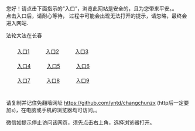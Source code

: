 您好！请点击下面指示的“入口”，浏览此网站是安全的，且为您带来平安。。 <br/>
点击入口后，请耐心等待， 过程中可能会出现无法打开的提示，请忽略，最终会进入网站. </br>

法轮大法在长春<br/>
<div style="padding:10px"><a style="margin:20px" target="_blank" href="https://d9w4ukx1f9c3i.cloudfront.net/2Qpsp?oygqxm" id="ccLink1" rel="nofollow">入口1</a> <a target="_blank" style="margin:20px" href="https://d275rpwsla9w2e.cloudfront.net/2Qpsp?fylpszhe" id="ccLink2" rel="nofollow">入口2</a> <a style="margin:20px" target="_blank" href="https://d1u2jv9nngd135.cloudfront.net/2Qpsp?orlmbip" id="ccLink3" rel="nofollow">入口3</a></div>

<div style="padding:10px" ><a style="margin:20px" target="_blank" href="https://d9w4ukx1f9c3i.cloudfront.net/2Qpsp?oygqxm" id="ccLink4" rel="nofollow">入口4</a> <a style="margin:20px" href="https://d275rpwsla9w2e.cloudfront.net/2Qpsp?fylpszhe" target="_blank" id="ccLink5" rel="nofollow">入口5</a> <a style="margin:20px" href="https://d1u2jv9nngd135.cloudfront.net/2Qpsp?orlmbip" target="_blank" id="ccLink6" rel="nofollow">入口6</a></div>

<div style="padding:10px"><a style="margin:20px" target="_blank" href="https://d9w4ukx1f9c3i.cloudfront.net/2Qpsp?oygqxm" id="ccLink7" rel="nofollow">入口7</a> <a style="margin:20px" href="https://d275rpwsla9w2e.cloudfront.net/2Qpsp?fylpszhe" target="_blank" id="ccLink8" rel="nofollow">入口8</a> <a style="margin:20px" target="_blank" href="https://d1u2jv9nngd135.cloudfront.net/2Qpsp?orlmbip" id="ccLink9" rel="nofollow">入口9</a></div>

<br/>



请复制并记住免翻墙网址 https://github.com/yntd/changchunzx (http后一定要加s)，在电脑或手机的浏览器均可访问。。<br/>

微信如提示停止访问该网页，须先点击右上角，选择浏览器打开。

